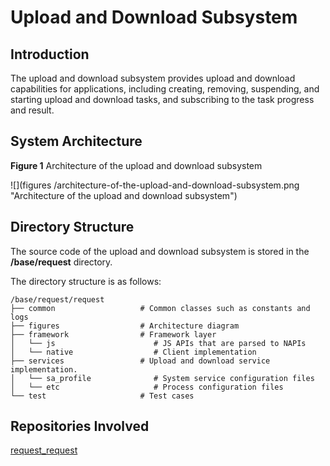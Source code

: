 # Upload and Download Subsystem

## Introduction

The upload and download subsystem provides upload and download capabilities for applications, including creating, removing, suspending, and starting upload and download tasks, and subscribing to the task progress and result.


## System Architecture

**Figure 1** Architecture of the upload and download subsystem


![](figures /architecture-of-the-upload-and-download-subsystem.png "Architecture of the upload and download subsystem")

## Directory Structure

The source code of the upload and download subsystem is stored in the **/base/request** directory.

The directory structure is as follows:

```
/base/request/request
├── common                   # Common classes such as constants and logs
├── figures                  # Architecture diagram
├── framework                # Framework layer
│   └── js                      # JS APIs that are parsed to NAPIs
│   └── native                  # Client implementation
├── services                 # Upload and download service implementation.
│   └── sa_profile              # System service configuration files
│   └── etc                     # Process configuration files
└── test                     # Test cases
```

## Repositories Involved

[request_request](https://gitee.com/openharmony/request_request)
